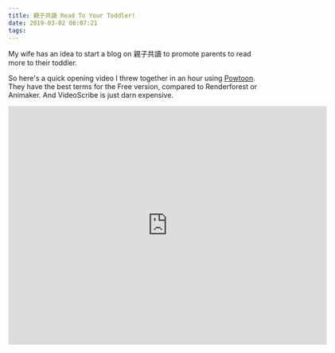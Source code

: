 ```yaml
---
title: 親子共讀 Read To Your Toddler!
date: 2019-03-02 06:07:21
tags:
---
```


My wife has an idea to start a blog on 親子共讀 to promote parents to read more to their toddler.

So here's a quick opening video I threw together in an hour using [Powtoon](https://www.powtoon.com). They have the best terms for the Free version, compared to Renderforest or Animaker. And VideoScribe is just darn expensive.


<div class="video-responsive">
  <iframe width="640" height="480" src="https://www.powtoon.com/embed/fbHu8ZBqany/" frameborder="0" allowfullscreen></iframe>
</div>

